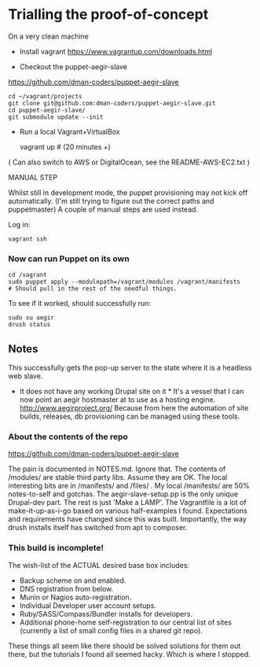 # Trialling the proof-of-concept

On a very clean machine

* Install vagrant https://www.vagrantup.com/downloads.html

* Checkout the puppet-aegir-slave

https://github.com/dman-coders/puppet-aegir-slave

    cd ~/vagrant/projects
    git clone git@github.com:dman-coders/puppet-aegir-slave.git
    cd puppet-aegir-slave/
    git submodule update --init

* Run a local Vagrant+VirtualBox

    vagrant up # (20 minutes +)

( Can also switch to AWS or DigitalOcean, see the README-AWS-EC2.txt )

MANUAL STEP

Whilst still in development mode,
the puppet provisioning may not kick off automatically.
(I'm still trying to figure out the correct paths and puppetmaster)
A couple of manual steps are used instead.

Log in:

    vagrant ssh
     
### Now can run Puppet on its own
    
    cd /vagrant
    sudo puppet apply --modulepath=/vagrant/modules /vagrant/manifests
    # Should pull in the rest of the needful things.
   
    
To see if it worked, should successfully run:

    sudo su aegir
    drush status
    

## Notes

This successfully gets the pop-up server to the state where it is a headless web slave.
* It does not have any working Drupal site on it *
It's a vessel that I can now point an aegir hostmaster at to use as a hosting engine.
  http://www.aegirproject.org/
Because from here the automation of site builds, releases, db provisioning can
  be managed using these tools.

### About the contents of the repo

https://github.com/dman-coders/puppet-aegir-slave

  The pain is documented in NOTES.md. Ignore that.
  The contents of /modules/ are stable third party libs. Assume they are OK.
  The local interesting bits are in /manifests/ and /files/ .
  My local /manifests/ are 50% notes-to-self and gotchas.
  The aegir-slave-setup.pp is the only unique Drupal-dev part.
    The rest is just 'Make a LAMP'.
  The Vagrantfile is a lot of make-it-up-as-i-go based on various
    half-examples I found.
  Expectations and requirements have changed since this was built.
    Importantly, the way drush installs itself has switched from apt to composer.
  
### This build is incomplete!

  The wish-list of the ACTUAL desired base box includes:
  
  * Backup scheme on and enabled.
  * DNS registration from below.
  * Munin or Nagios auto-registration.
  * Individual Developer user account setups.
  * Ruby/SASS/Compass/Bundler installs for developers.
  * Additional phone-home self-registration to our central list of sites (currently a list of small config files in a shared git repo).
  
  These things all seem like there should be solved solutions for them out there, but the
  tutorials I found all seemed hacky.
  Which is where I stopped.
  
  